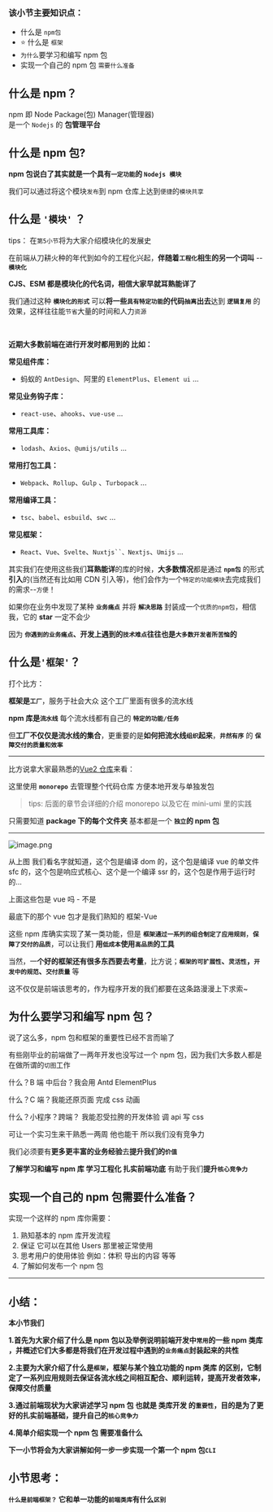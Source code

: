 ### 该小节主要知识点：

-   什么是 `npm包`
-   ⭐️ 什么是 `框架`
-   `为什么`要学习和编写 npm 包
-   实现一个自己的 npm 包 `需要什么准备`

## 什么是 npm？

npm 即 Node Package(包) Manager(管理器)<br>
是一个 `Nodejs` 的 **包管理平台**

## 什么是 npm 包?

**npm 包说白了其实就是一个具有`一定功能`的 `Nodejs 模块`**

我们可以通过将这个模块`发布`到 npm 仓库上达到`便捷`的`模块共享`

## 什么是 `'模块'` ？

tips： 在`第5小节`将为大家介绍模块化的发展史

在前端从刀耕火种的年代到如今的工程化兴起，**伴随着`工程化`相生的另一个词叫** -- **`模块化`**

**CJS、ESM 都是模块化的代名词，相信大家早就耳熟能详了**
<br>

我们通过这种 **`模块化的形式`** 可以**将一些`具有特定功能`的代码`抽离`出去**达到 **`逻辑复用`** 的效果，这样往往能`节省`大量的时间和人力`资源`

<br>

**近期大多数前端在进行开发时都用到的 比如：**

**常见组件库：**

-   蚂蚁的 `AntDesign`、阿里的 `ElementPlus`、`Element ui` ...

**常见业务钩子库：**

-   `react-use`、`ahooks`、`vue-use` ...

**常用工具库：**

-   `lodash`、`Axios`、`@umijs/utils` ...

**常用打包工具：**

-   `Webpack`、`Rollup`、`Gulp` 、`Turbopack` ...

**常用编译工具：**

-   `tsc`、`babel`、`esbuild`、`swc` ...

**常见框架：**

-   `React`、`Vue`、`Svelte`、` Nuxtjs``、Nextjs `、`Umijs` ...

其实我们在使用这些我们**耳熟能详**的库的时候，**大多数情况**都是通过 **`npm包`** 的形式**引入**的(当然还有比如用 CDN 引入等)，他们会作为一个`特定的功能模块`去完成我们的需求--`方便`！

如果你在业务中发现了某种 **`业务痛点`** 并将 **`解决思路`** 封装成一个`优质的npm包`，相信我，它的 **star** 一定不会少

因为 **`你遇到的业务痛点`、开发上遇到的`技术难点`往往也是`大多数开发者所苦恼`的**

## 什么是`'框架'`？

打个比方：

**框架是`工厂`**，服务于社会大众 这个工厂里面有很多的流水线

**npm 库是`流水线`** 每个流水线都有自己的 **`特定的功能/任务`**

但**工厂不仅仅是流水线的集合**，更重要的是**如何把流水线`组织`起来**，**`井然有序`** 的 **`保障交付的质量和效率`**

---

比方说拿大家最熟悉的[Vue2 仓库](https://github.com/vuejs/core)来看：

这里使用 **`monorepo`** 去管理整个代码仓库 方便本地开发与单独发包

> tips: 后面的章节会详细的介绍 monorepo 以及它在 mini-umi 里的实践

只需要知道 **package 下的每个文件夹** 基本都是一个 **`独立`的 npm 包**

---

![image.png](https://p3-juejin.byteimg.com/tos-cn-i-k3u1fbpfcp/2b742f430c74418e854b85b98e0f790a~tplv-k3u1fbpfcp-watermark.image?)

从上图 我们看名字就知道，这个包是编译 dom 的，这个包是编译 vue 的单文件 sfc 的，这个包是响应式核心、这个是一个编译 ssr 的，这个包是作用于运行时的...

上面这些包是 vue 吗 - 不是

最底下的那个 vue 包才是我们熟知的 框架-Vue

这些 npm 库确实实现了某一类功能，但是 **`框架通过一系列的组合制定了应用规则`**，**`保障了交付的品质`**，可以让我们 **用`低成本`使用`高品质`的工具**

当然，一**个好的框架还有很多东西要去考量**，比方说；**`框架的可扩展性`、`灵活性`，`开发中的规范`、`交付质量`** 等

这不仅仅是前端该思考的，作为程序开发的我们都要在这条路漫漫上下求索~

## 为什么要学习和编写 npm 包？

说了这么多，npm 包和框架的重要性已经不言而喻了

有些刚毕业的前端做了一两年开发也没写过一个 npm 包，因为我们大多数人都是在做所谓的`切图`工作

什么？B 端 中后台？我会用 Antd ElementPlus

什么？C 端？我能还原页面 完成 css 动画

什么？小程序？跨端？ 我能忍受拉胯的开发体验 调 api 写 css

可让一个实习生来干熟悉一两周 他也能干 所以我们没有竞争力

我们必须要有**更多更丰富的业务经验**去**提升我们的`价值`**

**了解学习和编写 npm 库 学习工程化 扎实前端功底** 有助于我们**提升`核心竞争力`**

## 实现一个自己的 npm 包需要什么准备？

实现一个这样的 npm 库你需要：

1.  熟知基本的 npm 库开发流程
1.  保证 它可以在其他 Users 那里被正常使用
1.  思考用户的使用体验 例如：体积 导出的内容 等等
1.  了解如何发布一个 npm 包

---

## 小结：

**本小节我们**

**1.首先为大家介绍了什么是 npm 包以及举例说明前端开发中`常用`的一些 npm 类库 ，并概述它们大多都是将我们在开发过程中遇到的`业务痛点`封装起来的共性**

**2.主要为大家介绍了什么是`框架`，框架与某个独立功能的 npm 类库 的区别，它制定了一系列应用规则去保证各流水线之间相互配合、顺利运转，提高开发者效率，保障交付质量**

**3.通过前端现状为大家讲述学习 npm 包 也就是 类库开发 的`重要性`，目的是为了更好的扎实前端基础，提升自己的`核心竞争力`**

**4.简单介绍实现一个 npm 包 需要准备什么**

**下一小节将会为大家讲解如何一步一步实现一个第一个 npm 包`CLI`**

## 小节思考：

**`什么是前端框架？` 它和单一功能的`前端类库`有什么`区别`**
